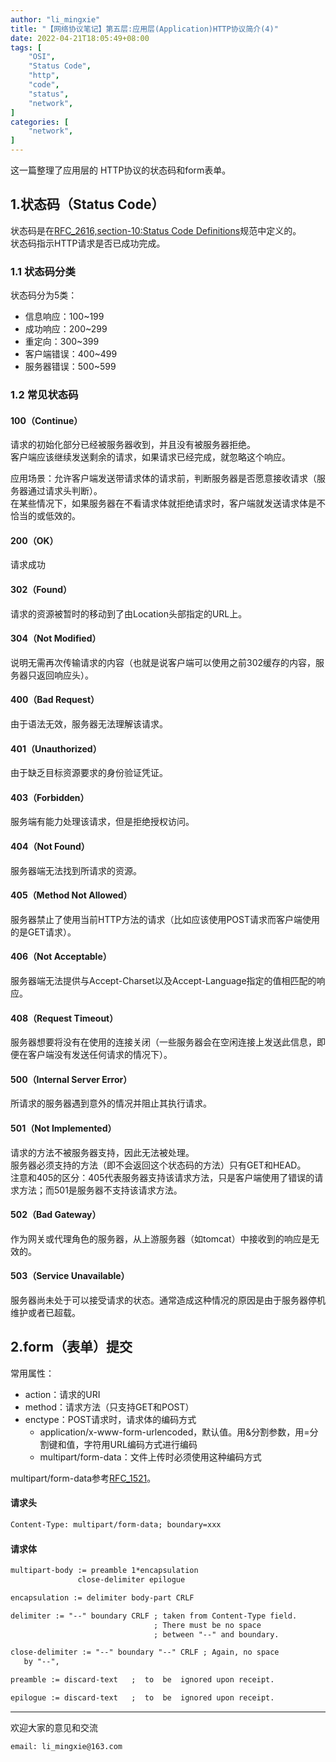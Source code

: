 ```yaml
---
author: "li_mingxie"
title: "【网络协议笔记】第五层:应用层(Application)HTTP协议简介(4)"
date: 2022-04-21T18:05:49+08:00
tags: [
    "OSI",
    "Status Code",
    "http",
    "code",
    "status",
    "network",
]
categories: [
    "network",
]
---
```


这一篇整理了应用层的 HTTP协议的状态码和form表单。

## 1.状态码（Status Code）

状态码是在[RFC_2616,section-10:Status Code Definitions](https://datatracker.ietf.org/doc/html/rfc2616#section-10)规范中定义的。  
状态码指示HTTP请求是否已成功完成。  

### 1.1 状态码分类

状态码分为5类：

* 信息响应：100~199
* 成功响应：200~299
* 重定向：300~399
* 客户端错误：400~499
* 服务器错误：500~599

### 1.2 常见状态码

#### 100（Continue）

请求的初始化部分已经被服务器收到，并且没有被服务器拒绝。  
客户端应该继续发送剩余的请求，如果请求已经完成，就忽略这个响应。  

应用场景：允许客户端发送带请求体的请求前，判断服务器是否愿意接收请求（服务器通过请求头判断）。  
在某些情况下，如果服务器在不看请求体就拒绝请求时，客户端就发送请求体是不恰当的或低效的。  

#### 200（OK）

请求成功  

#### 302（Found）

请求的资源被暂时的移动到了由Location头部指定的URL上。  

#### 304（Not Modified）

说明无需再次传输请求的内容（也就是说客户端可以使用之前302缓存的内容，服务器只返回响应头）。  

#### 400（Bad Request）

由于语法无效，服务器无法理解该请求。  

#### 401（Unauthorized）

由于缺乏目标资源要求的身份验证凭证。  

#### 403（Forbidden）

服务端有能力处理该请求，但是拒绝授权访问。  

#### 404（Not Found）

服务器端无法找到所请求的资源。  

#### 405（Method Not Allowed）

服务器禁止了使用当前HTTP方法的请求（比如应该使用POST请求而客户端使用的是GET请求）。  

#### 406（Not Acceptable）

服务器端无法提供与Accept-Charset以及Accept-Language指定的值相匹配的响应。  

#### 408（Request Timeout）

服务器想要将没有在使用的连接关闭（一些服务器会在空闲连接上发送此信息，即便在客户端没有发送任何请求的情况下）。  

#### 500（Internal Server Error）

所请求的服务器遇到意外的情况并阻止其执行请求。

#### 501（Not Implemented）

请求的方法不被服务器支持，因此无法被处理。  
服务器必须支持的方法（即不会返回这个状态码的方法）只有GET和HEAD。  
注意和405的区分：405代表服务器支持该请求方法，只是客户端使用了错误的请求方法；而501是服务器不支持该请求方法。  

#### 502（Bad Gateway）

作为网关或代理角色的服务器，从上游服务器（如tomcat）中接收到的响应是无效的。

#### 503（Service Unavailable）

服务器尚未处于可以接受请求的状态。通常造成这种情况的原因是由于服务器停机维护或者已超载。

## 2.form（表单）提交

常用属性：

* action：请求的URI
* method：请求方法（只支持GET和POST）
* enctype：POST请求时，请求体的编码方式
  * application/x-www-form-urlencoded，默认值。用&分割参数，用=分割键和值，字符用URL编码方式进行编码
  * multipart/form-data：文件上传时必须使用这种编码方式

multipart/form-data参考[RFC_1521](https://datatracker.ietf.org/doc/html/rfc1521)。

#### 请求头

```html
Content-Type: multipart/form-data; boundary=xxx
```

#### 请求体

```html
multipart-body := preamble 1*encapsulation
               close-delimiter epilogue

encapsulation := delimiter body-part CRLF

delimiter := "--" boundary CRLF ; taken from Content-Type field.
                                ; There must be no space
                                ; between "--" and boundary.

close-delimiter := "--" boundary "--" CRLF ; Again, no space
   by "--",

preamble := discard-text   ;  to  be  ignored upon receipt.

epilogue := discard-text   ;  to  be  ignored upon receipt.
```

----------------------------------------------
欢迎大家的意见和交流

`email: li_mingxie@163.com`
